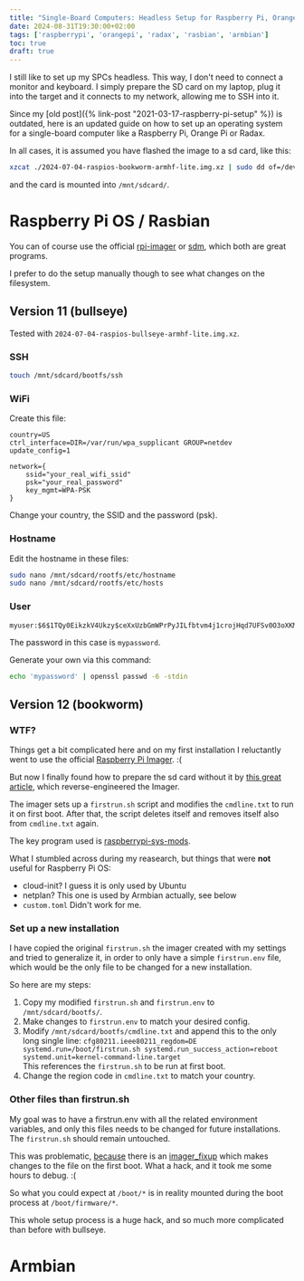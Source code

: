 ```yaml
---
title: "Single-Board Computers: Headless Setup for Raspberry Pi, Orange Pi, Radax"
date: 2024-08-31T19:30:00+02:00
tags: ['raspberrypi', 'orangepi', 'radax', 'rasbian', 'armbian']
toc: true
draft: true
---
```


I still like to set up my SPCs headless.
This way, I don't need to connect a monitor and keyboard.
I simply prepare the SD card on my laptop, plug it into the target and it connects to my network,
allowing me to SSH into it.

Since my [old post]({% link-post "2021-03-17-raspberry-pi-setup" %}) is outdated,
here is an updated guide on how to set up an operating system for a single-board computer
like a Raspberry Pi, Orange Pi or Radax.

In all cases, it is assumed you have flashed the image to a sd card, like this:

```bash
xzcat ./2024-07-04-raspios-bookworm-armhf-lite.img.xz | sudo dd of=/dev/mmcbzz0 bs=1M oflag=sync status=progress
```

and the card is mounted into `/mnt/sdcard/`.

# Raspberry Pi OS / Rasbian

You can of course use the official [rpi-imager](https://github.com/raspberrypi/rpi-imager)
or [sdm](https://github.com/gitbls/sdm), which both are great programs.

I prefer to do the setup manually though to see what changes on the filesystem.

## Version 11 (bullseye)

Tested with `2024-07-04-raspios-bullseye-armhf-lite.img.xz`.

### SSH

```bash
touch /mnt/sdcard/bootfs/ssh
```

### WiFi

Create this file:

```conf{data-filename=/mnt/sdcard/bootfs/wpa_supplicant.conf}
country=US
ctrl_interface=DIR=/var/run/wpa_supplicant GROUP=netdev
update_config=1

network={
    ssid="your_real_wifi_ssid"
    psk="your_real_password"
    key_mgmt=WPA-PSK
}
```

Change your country, the SSID and the password (psk).

### Hostname

Edit the hostname in these files:

```bash
sudo nano /mnt/sdcard/rootfs/etc/hostname
sudo nano /mnt/sdcard/rootfs/etc/hosts
```

### User

```{data-filename=/mnt/sdcard/bootfs/userconf.txt}
myuser:$6$1TQy0EikzkV4Ukzy$ceXxUzbGmWPrPyJILfbtvm4j1crojHqd7UFSv0O3oXKM6QsyEandc5YLGJqDZsBeWKXcMI3KIpqTQ9Q3HWHG10
```

The password in this case is `mypassword`.

Generate your own via this command:

```bash
echo 'mypassword' | openssl passwd -6 -stdin
```

## Version 12 (bookworm)

### WTF?

Things get a bit complicated here and on my first installation I
reluctantly went to use the official [Raspberry Pi Imager](https://github.com/raspberrypi/rpi-imager). :(

But now I finally found how to prepare the sd card without it by
[this great article](https://zansara.substack.com/p/2024-01-06-raspberrypi-headless-bookworm-wifi-config),
which reverse-engineered the Imager.

The imager sets up a `firstrun.sh` script and modifies the `cmdline.txt` to run it on first boot.
After that, the script deletes itself and removes itself also from `cmdline.txt` again.

The key program used is [raspberrypi-sys-mods](https://github.com/RPi-Distro/raspberrypi-sys-mods).

What I stumbled across during my reasearch, but things that were **not** useful for Raspberry Pi OS:

- cloud-init?
  I guess it is only used by Ubuntu
- netplan?
  This one is used by Armbian actually, see below
- `custom.toml`
  Didn't work for me.

### Set up a new installation

I have copied the original `firstrun.sh` the imager created with my settings
and tried to generalize it, in order to only have a simple `firstrun.env` file,
which would be the only file to be changed for a new installation.

So here are my steps:

1. Copy my modified `firstrun.sh` and `firstrun.env` to `/mnt/sdcard/bootfs/`.
2. Make changes to `firstrun.env` to match your desired config.
3. Modify `/mnt/sdcard/bootfs/cmdline.txt` and append this to the only long single line:
   `cfg80211.ieee80211_regdom=DE systemd.run=/boot/firstrun.sh systemd.run_success_action=reboot systemd.unit=kernel-command-line.target`  
   This references the `firstrun.sh` to be run at first boot.
4. Change the region code in `cmdline.txt` to match your country.

### Other files than firstrun.sh

My goal was to have a firstrun.env with all the related environment variables,
and only this files needs to be changed for future installations.
The `firstrun.sh` should remain untouched.

This was problematic, [because](https://github.com/raspberrypi/rpi-imager/issues/554) there
is an [imager_fixup](https://github.com/RPi-Distro/raspberrypi-sys-mods/blob/a7d769745962126abd7c727e9a7d4238fe3fb2c2/initramfs-tools/scripts/local-bottom/imager_fixup)
which makes changes to the file on the first boot.
What a hack, and it took me some hours to debug. :(

So what you could expect at `/boot/*` is in reality mounted during the boot process at `/boot/firmware/*`.

This whole setup process is a huge hack, and so much more complicated than before with bullseye.

# Armbian
